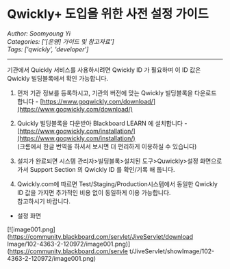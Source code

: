 # Qwickly+ 도입을 위한 사전 설정 가이드
*Author: Soomyoung Yi*  
*Categories: ['[운영] 가이드 및 참고자료']*  
*Tags: ['qwickly', 'developer']*  
<hr />
기관에서 Quickly 서비스를 사용하시려면 Qwickly ID 가 필요하며 이 ID 값은 Qwickly 빌딩블록에서 확인 가능합니다.

  1. 먼저 기관 정보를 등록하시고, 기관의 버전에 맞는 Qwickly 빌딩블록을 다운로드 합니다 - [https://www.goqwickly.com/download/](https://www.goqwickly.com/download/)
  2. Quickly 빌딩블록을 다운받아 Blackboard LEARN 에 설치합니다 - [https://www.goqwickly.com/installation/](https://www.goqwickly.com/installation/)   
(크롬에서 한글 번역을 하셔서 보시면 더 편리하게 이용하실 수 있습니다)

  3. 설치가 완료되면 시스템 관리자>빌딩블록>설치된 도구>Quwickly>설정 화면으로 가서 Support Section 의 Qwickly ID 를 확인/기록 해 둡니다.
  4. Qwickly.com에 따르면 Test/Staging/Production시스템에서 동일한 Qwickly ID 값을 가지면 추가적인 비용 없이 동일하게 이용 가능합니다.  
참고하시기 바랍니다.

* 설정 화면

[![image001.png](https://community.blackboard.com/servlet/JiveServlet/download
Image/102-4363-2-120972/image001.png)](https://community.blackboard.com/servle
t/JiveServlet/showImage/102-4363-2-120972/image001.png)

